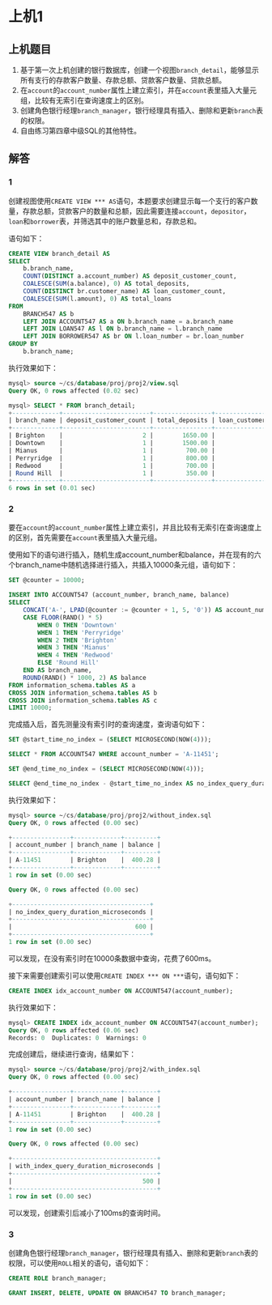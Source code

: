 # 上机1

## 上机题目

1. 基于第一次上机创建的银行数据库，创建一个视图`branch_detail`，能够显示所有支行的存款客户数量、存款总额、贷款客户数量、贷款总额。
2. 在`account`的`account_number`属性上建立索引，并在`account`表里插入大量元组，比较有无索引在查询速度上的区别。
3. 创建角色银行经理`branch_manager`，银行经理具有插入、删除和更新`branch`表的权限。
4. 自由练习第四章中级SQL的其他特性。

## 解答

### 1

创建视图使用`CREATE VIEW *** AS`语句，本题要求创建显示每一个支行的客户数量，存款总额，贷款客户的数量和总额，因此需要连接`account`，`depositor`，`loan`和`borrower`表，并筛选其中的账户数量总和，存款总和。

语句如下：

```sql
CREATE VIEW branch_detail AS
SELECT 
    b.branch_name,
    COUNT(DISTINCT a.account_number) AS deposit_customer_count,
    COALESCE(SUM(a.balance), 0) AS total_deposits,
    COUNT(DISTINCT br.customer_name) AS loan_customer_count,
    COALESCE(SUM(l.amount), 0) AS total_loans
FROM 
    BRANCH547 AS b
    LEFT JOIN ACCOUNT547 AS a ON b.branch_name = a.branch_name
    LEFT JOIN LOAN547 AS l ON b.branch_name = l.branch_name
    LEFT JOIN BORROWER547 AS br ON l.loan_number = br.loan_number
GROUP BY 
    b.branch_name;
```

执行效果如下：

```sql
mysql> source ~/cs/database/proj/proj2/view.sql
Query OK, 0 rows affected (0.02 sec)

mysql> SELECT * FROM branch_detail;
+-------------+------------------------+----------------+---------------------+-------------+
| branch_name | deposit_customer_count | total_deposits | loan_customer_count | total_loans |
+-------------+------------------------+----------------+---------------------+-------------+
| Brighton    |                      2 |        1650.00 |                   0 |        0.00 |
| Downtown    |                      1 |        1500.00 |                   3 |     3500.00 |
| Mianus      |                      1 |         700.00 |                   1 |      500.00 |
| Perryridge  |                      1 |         800.00 |                   2 |     2800.00 |
| Redwood     |                      1 |         700.00 |                   1 |     2000.00 |
| Round Hill  |                      1 |         350.00 |                   1 |      900.00 |
+-------------+------------------------+----------------+---------------------+-------------+
6 rows in set (0.01 sec)
```

### 2

要在`account`的`account_number`属性上建立索引，并且比较有无索引在查询速度上的区别，首先需要在`account`表里插入大量元组。

使用如下的语句进行插入，随机生成account_number和balance，并在现有的六个branch_name中随机选择进行插入，共插入10000条元组，语句如下：

```sql
SET @counter = 10000;

INSERT INTO ACCOUNT547 (account_number, branch_name, balance)
SELECT 
    CONCAT('A-', LPAD(@counter := @counter + 1, 5, '0')) AS account_number,
    CASE FLOOR(RAND() * 5)
        WHEN 0 THEN 'Downtown'
        WHEN 1 THEN 'Perryridge'
        WHEN 2 THEN 'Brighton'
        WHEN 3 THEN 'Mianus'
        WHEN 4 THEN 'Redwood'
        ELSE 'Round Hill'
    END AS branch_name,
    ROUND(RAND() * 1000, 2) AS balance
FROM information_schema.tables AS a
CROSS JOIN information_schema.tables AS b
CROSS JOIN information_schema.tables AS c
LIMIT 10000;
```

完成插入后，首先测量没有索引时的查询速度，查询语句如下：

```sql
SET @start_time_no_index = (SELECT MICROSECOND(NOW(4)));

SELECT * FROM ACCOUNT547 WHERE account_number = 'A-11451';

SET @end_time_no_index = (SELECT MICROSECOND(NOW(4)));

SELECT @end_time_no_index - @start_time_no_index AS no_index_query_duration_microseconds;
```

执行效果如下：

```sql
mysql> source ~/cs/database/proj/proj2/without_index.sql
Query OK, 0 rows affected (0.00 sec)

+----------------+-------------+---------+
| account_number | branch_name | balance |
+----------------+-------------+---------+
| A-11451        | Brighton    |  400.28 |
+----------------+-------------+---------+
1 row in set (0.00 sec)

Query OK, 0 rows affected (0.00 sec)

+--------------------------------------+
| no_index_query_duration_microseconds |
+--------------------------------------+
|                                  600 |
+--------------------------------------+
1 row in set (0.00 sec)
```

可以发现，在没有索引时在10000条数据中查询，花费了600ms。

接下来需要创建索引可以使用`CREATE INDEX *** ON ***`语句，语句如下：

```sql
CREATE INDEX idx_account_number ON ACCOUNT547(account_number);
```
执行效果如下：

```sql
mysql> CREATE INDEX idx_account_number ON ACCOUNT547(account_number);
Query OK, 0 rows affected (0.06 sec)
Records: 0  Duplicates: 0  Warnings: 0
```

完成创建后，继续进行查询，结果如下：

```sql
mysql> source ~/cs/database/proj/proj2/with_index.sql
Query OK, 0 rows affected (0.00 sec)

+----------------+-------------+---------+
| account_number | branch_name | balance |
+----------------+-------------+---------+
| A-11451        | Brighton    |  400.28 |
+----------------+-------------+---------+
1 row in set (0.00 sec)

Query OK, 0 rows affected (0.00 sec)

+----------------------------------------+
| with_index_query_duration_microseconds |
+----------------------------------------+
|                                    500 |
+----------------------------------------+
1 row in set (0.00 sec)
```

可以发现，创建索引后减小了100ms的查询时间。

### 3

创建角色银行经理`branch_manager`，银行经理具有插入、删除和更新`branch`表的权限，可以使用`ROLL`相关的语句，语句如下：

```sql
CREATE ROLE branch_manager;

GRANT INSERT, DELETE, UPDATE ON BRANCH547 TO branch_manager;
```
